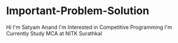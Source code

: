 # Important-Problem-Solution
Hi I'm Satyam Anand
I'm Interested in Competitive Programming
I'm Currently Study MCA at NITK Surathkal

